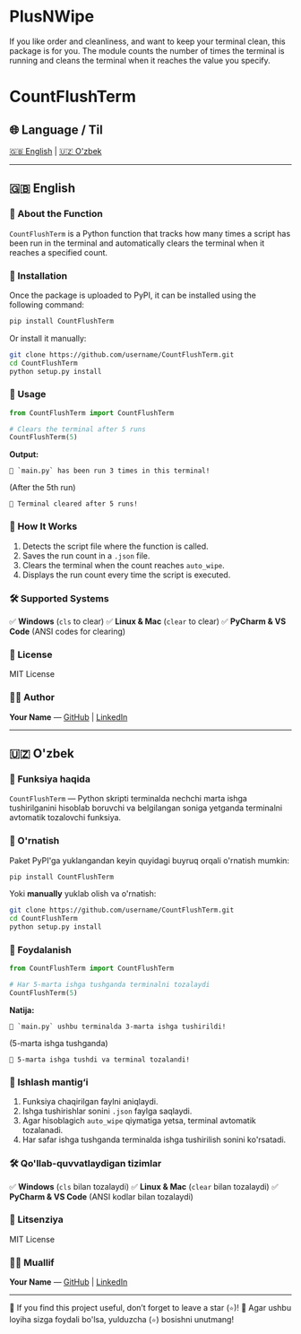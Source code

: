 # PlusNWipe
If you like order and cleanliness, and want to keep your terminal clean, this package is for you.  The module counts the number of times the terminal is running and cleans the terminal when it reaches the value you specify.

# CountFlushTerm

## 🌐 Language / Til
[🇬🇧 English](#english) | [🇺🇿 O'zbek](#uzbek)

---

## 🇬🇧 English

### 📌 About the Function

`CountFlushTerm` is a Python function that tracks how many times a script has been run in the terminal and automatically clears the terminal when it reaches a specified count.

### 🚀 Installation

Once the package is uploaded to PyPI, it can be installed using the following command:

```sh
pip install CountFlushTerm
```

Or install it manually:

```sh
git clone https://github.com/username/CountFlushTerm.git
cd CountFlushTerm
python setup.py install
```

### 🔹 Usage

```python
from CountFlushTerm import CountFlushTerm

# Clears the terminal after 5 runs
CountFlushTerm(5)
```

**Output:**
```
📢 `main.py` has been run 3 times in this terminal!
```
(After the 5th run)
```
🔄 Terminal cleared after 5 runs!
```

### 🔧 How It Works

1. Detects the script file where the function is called.
2. Saves the run count in a `.json` file.
3. Clears the terminal when the count reaches `auto_wipe`.
4. Displays the run count every time the script is executed.

### 🛠 Supported Systems

✅ **Windows** (`cls` to clear)
✅ **Linux & Mac** (`clear` to clear)
✅ **PyCharm & VS Code** (ANSI codes for clearing)

### 📜 License

MIT License

### 👨‍💻 Author

**Your Name** — [GitHub](https://github.com/username) | [LinkedIn](https://linkedin.com/in/username)

---

## 🇺🇿 O'zbek

### 📌 Funksiya haqida

`CountFlushTerm` — Python skripti terminalda nechchi marta ishga tushirilganini hisoblab boruvchi va belgilangan soniga yetganda terminalni avtomatik tozalovchi funksiya.

### 🚀 O'rnatish

Paket PyPI'ga yuklangandan keyin quyidagi buyruq orqali o'rnatish mumkin:

```sh
pip install CountFlushTerm
```

Yoki **manually** yuklab olish va o'rnatish:

```sh
git clone https://github.com/username/CountFlushTerm.git
cd CountFlushTerm
python setup.py install
```

### 🔹 Foydalanish

```python
from CountFlushTerm import CountFlushTerm

# Har 5-marta ishga tushganda terminalni tozalaydi
CountFlushTerm(5)
```

**Natija:**
```
📢 `main.py` ushbu terminalda 3-marta ishga tushirildi!
```
(5-marta ishga tushganda)
```
🔄 5-marta ishga tushdi va terminal tozalandi!
```

### 🔧 Ishlash mantig‘i

1. Funksiya chaqirilgan faylni aniqlaydi.
2. Ishga tushirishlar sonini `.json` faylga saqlaydi.
3. Agar hisoblagich `auto_wipe` qiymatiga yetsa, terminal avtomatik tozalanadi.
4. Har safar ishga tushganda terminalda ishga tushirilish sonini ko'rsatadi.

### 🛠 Qo'llab-quvvatlaydigan tizimlar

✅ **Windows** (`cls` bilan tozalaydi)
✅ **Linux & Mac** (`clear` bilan tozalaydi)
✅ **PyCharm & VS Code** (ANSI kodlar bilan tozalaydi)

### 📜 Litsenziya

MIT License

### 👨‍💻 Muallif

**Your Name** — [GitHub](https://github.com/username) | [LinkedIn](https://linkedin.com/in/username)

---

🚀 If you find this project useful, don’t forget to leave a star (`⭐`)!
🚀 Agar ushbu loyiha sizga foydali bo'lsa, yulduzcha (`⭐`) bosishni unutmang!

